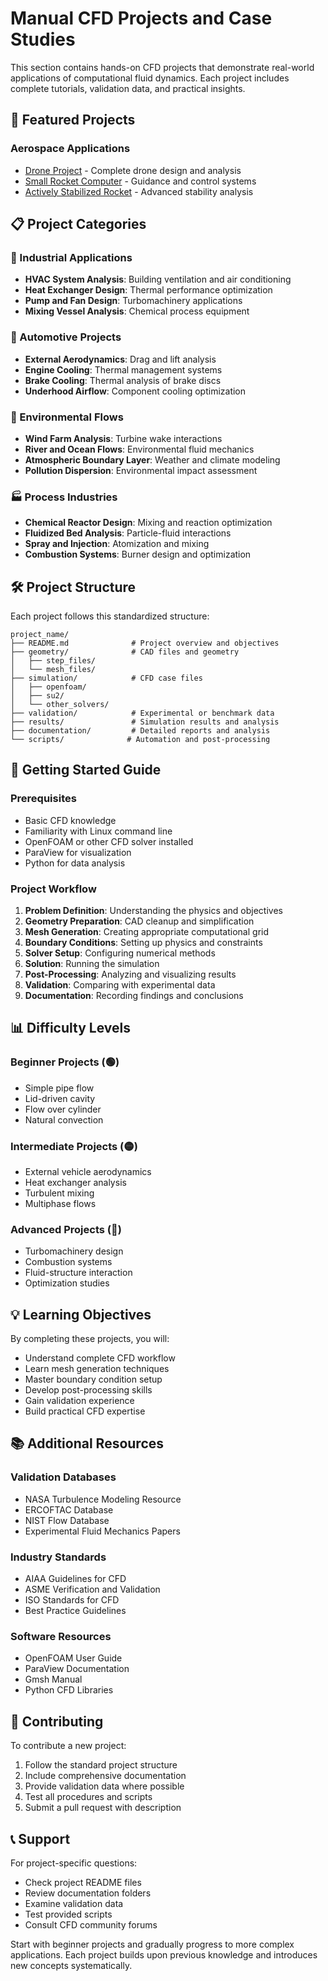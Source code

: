 # Manual CFD Projects and Case Studies

This section contains hands-on CFD projects that demonstrate real-world applications of computational fluid dynamics. Each project includes complete tutorials, validation data, and practical insights.

## 🚀 Featured Projects

### Aerospace Applications
- [Drone Project](https://youtu.be/X-Q08HQq7fM?si=n_5W2VJY9BvWjr4a) - Complete drone design and analysis
- [Small Rocket Computer](https://youtu.be/5TTcbMv5tDc?si=XUwWln8Km-Z_V0T-) - Guidance and control systems
- [Actively Stabilized Rocket](https://youtu.be/4xEx2EQIPD4?si=8Vg7Im0T49_BTtTc) - Advanced stability analysis

## 📋 Project Categories

### 🏢 Industrial Applications
- **HVAC System Analysis**: Building ventilation and air conditioning
- **Heat Exchanger Design**: Thermal performance optimization
- **Pump and Fan Design**: Turbomachinery applications
- **Mixing Vessel Analysis**: Chemical process equipment

### 🚗 Automotive Projects
- **External Aerodynamics**: Drag and lift analysis
- **Engine Cooling**: Thermal management systems
- **Brake Cooling**: Thermal analysis of brake discs
- **Underhood Airflow**: Component cooling optimization

### 🌊 Environmental Flows
- **Wind Farm Analysis**: Turbine wake interactions
- **River and Ocean Flows**: Environmental fluid mechanics
- **Atmospheric Boundary Layer**: Weather and climate modeling
- **Pollution Dispersion**: Environmental impact assessment

### 🏭 Process Industries
- **Chemical Reactor Design**: Mixing and reaction optimization
- **Fluidized Bed Analysis**: Particle-fluid interactions
- **Spray and Injection**: Atomization and mixing
- **Combustion Systems**: Burner design and optimization

## 🛠️ Project Structure

Each project follows this standardized structure:
```
project_name/
├── README.md              # Project overview and objectives
├── geometry/              # CAD files and geometry
│   ├── step_files/
│   └── mesh_files/
├── simulation/            # CFD case files
│   ├── openfoam/
│   ├── su2/
│   └── other_solvers/
├── validation/            # Experimental or benchmark data
├── results/               # Simulation results and analysis
├── documentation/         # Detailed reports and analysis
└── scripts/              # Automation and post-processing
```

## 🎯 Getting Started Guide

### Prerequisites
- Basic CFD knowledge
- Familiarity with Linux command line
- OpenFOAM or other CFD solver installed
- ParaView for visualization
- Python for data analysis

### Project Workflow
1. **Problem Definition**: Understanding the physics and objectives
2. **Geometry Preparation**: CAD cleanup and simplification
3. **Mesh Generation**: Creating appropriate computational grid
4. **Boundary Conditions**: Setting up physics and constraints
5. **Solver Setup**: Configuring numerical methods
6. **Solution**: Running the simulation
7. **Post-Processing**: Analyzing and visualizing results
8. **Validation**: Comparing with experimental data
9. **Documentation**: Recording findings and conclusions

## 📊 Difficulty Levels

### Beginner Projects (🟢)
- Simple pipe flow
- Lid-driven cavity
- Flow over cylinder
- Natural convection

### Intermediate Projects (🟡)
- External vehicle aerodynamics
- Heat exchanger analysis
- Turbulent mixing
- Multiphase flows

### Advanced Projects (🔴)
- Turbomachinery design
- Combustion systems
- Fluid-structure interaction
- Optimization studies

## 💡 Learning Objectives

By completing these projects, you will:
- Understand complete CFD workflow
- Learn mesh generation techniques
- Master boundary condition setup
- Develop post-processing skills
- Gain validation experience
- Build practical CFD expertise

## 📚 Additional Resources

### Validation Databases
- NASA Turbulence Modeling Resource
- ERCOFTAC Database
- NIST Flow Database
- Experimental Fluid Mechanics Papers

### Industry Standards
- AIAA Guidelines for CFD
- ASME Verification and Validation
- ISO Standards for CFD
- Best Practice Guidelines

### Software Resources
- OpenFOAM User Guide
- ParaView Documentation
- Gmsh Manual
- Python CFD Libraries

## 🤝 Contributing

To contribute a new project:
1. Follow the standard project structure
2. Include comprehensive documentation
3. Provide validation data where possible
4. Test all procedures and scripts
5. Submit a pull request with description

## 📞 Support

For project-specific questions:
- Check project README files
- Review documentation folders
- Examine validation data
- Test provided scripts
- Consult CFD community forums

Start with beginner projects and gradually progress to more complex applications. Each project builds upon previous knowledge and introduces new concepts systematically.
